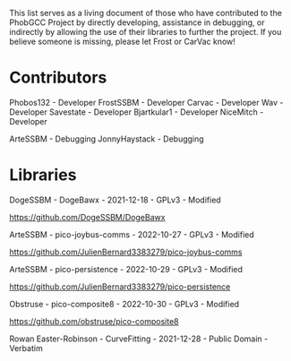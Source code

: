 This list serves as a living document of those who have contributed to the PhobGCC Project by directly developing, assistance in debugging, or indirectly by allowing the use of their libraries to further the project.
If you believe someone is missing, please let Frost or CarVac know!

# Contributors

Phobos132 - Developer
FrostSSBM - Developer
Carvac - Developer
Wav - Developer
Savestate - Developer
Bjartkular1 - Developer
NiceMitch - Developer

ArteSSBM - Debugging
JonnyHaystack - Debugging


# Libraries

DogeSSBM - DogeBawx - 2021-12-18 - GPLv3 - Modified

https://github.com/DogeSSBM/DogeBawx

ArteSSBM - pico-joybus-comms - 2022-10-27 - GPLv3 - Modified

https://github.com/JulienBernard3383279/pico-joybus-comms

ArteSSBM - pico-persistence - 2022-10-29 - GPLv3 - Modified

https://github.com/JulienBernard3383279/pico-persistence

Obstruse - pico-composite8 - 2022-10-30 - GPLv3 - Modified

https://github.com/obstruse/pico-composite8

Rowan Easter-Robinson - CurveFitting - 2021-12-28 - Public Domain - Verbatim
